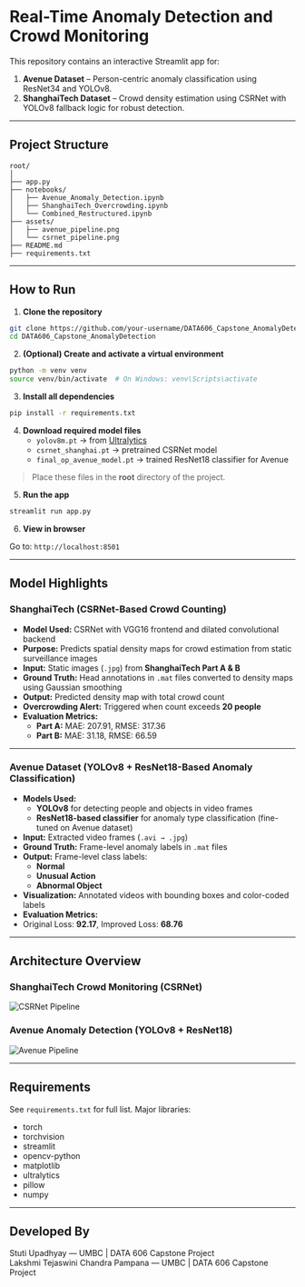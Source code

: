 # Real-Time Anomaly Detection and Crowd Monitoring

This repository contains an interactive Streamlit app for:

1. **Avenue Dataset** – Person-centric anomaly classification using ResNet34 and YOLOv8.
2. **ShanghaiTech Dataset** – Crowd density estimation using CSRNet with YOLOv8 fallback logic for robust detection.

---

## Project Structure

```
root/
│
├── app.py
├── notebooks/
│   ├── Avenue_Anomaly_Detection.ipynb
│   ├── ShanghaiTech_Overcrowding.ipynb
│   └── Combined_Restructured.ipynb
├── assets/
│   ├── avenue_pipeline.png
│   └── csrnet_pipeline.png
├── README.md
├── requirements.txt
```

---

## How to Run

1. **Clone the repository**

```bash
git clone https://github.com/your-username/DATA606_Capstone_AnomalyDetection.git
cd DATA606_Capstone_AnomalyDetection
```

2. **(Optional) Create and activate a virtual environment**

```bash
python -m venv venv
source venv/bin/activate  # On Windows: venv\Scripts\activate
```

3. **Install all dependencies**

```bash
pip install -r requirements.txt
```

4. **Download required model files**
   - `yolov8m.pt` → from [Ultralytics](https://github.com/ultralytics/ultralytics#models)
   - `csrnet_shanghai.pt` → pretrained CSRNet model
   - `final_op_avenue_model.pt` → trained ResNet18 classifier for Avenue

>  Place these files in the **root** directory of the project.

5. **Run the app**

```bash
streamlit run app.py
```

6. **View in browser**

Go to: `http://localhost:8501`

---

## Model Highlights

### ShanghaiTech (CSRNet-Based Crowd Counting)
- **Model Used:** CSRNet with VGG16 frontend and dilated convolutional backend
- **Purpose:** Predicts spatial density maps for crowd estimation from static surveillance images
- **Input:** Static images (`.jpg`) from **ShanghaiTech Part A & B**
- **Ground Truth:** Head annotations in `.mat` files converted to density maps using Gaussian smoothing
- **Output:** Predicted density map with total crowd count
- **Overcrowding Alert:** Triggered when count exceeds **20 people**
- **Evaluation Metrics:**
  - **Part A:** MAE: 207.91, RMSE: 317.36
  - **Part B:** MAE: 31.18, RMSE: 66.59
  
---

### Avenue Dataset (YOLOv8 + ResNet18-Based Anomaly Classification)
- **Models Used:**
  - **YOLOv8** for detecting people and objects in video frames
  - **ResNet18-based classifier** for anomaly type classification (fine-tuned on Avenue dataset)
- **Input:** Extracted video frames (`.avi → .jpg`)
- **Ground Truth:** Frame-level anomaly labels in `.mat` files
- **Output:** Frame-level class labels:
  - **Normal**
  - **Unusual Action**
  - **Abnormal Object**
- **Visualization:** Annotated videos with bounding boxes and color-coded labels
- **Evaluation Metrics:**
- Original Loss: **92.17**, Improved Loss: **68.76**

---

## Architecture Overview

### ShanghaiTech Crowd Monitoring (CSRNet)
![CSRNet Pipeline](assets/csrnet_pipeline.png)

### Avenue Anomaly Detection (YOLOv8 + ResNet18)
![Avenue Pipeline](assets/avenue_pipeline.png)

---

## Requirements

See `requirements.txt` for full list. Major libraries:
- torch
- torchvision
- streamlit
- opencv-python
- matplotlib
- ultralytics
- pillow
- numpy

---

## Developed By

Stuti Upadhyay — UMBC | DATA 606 Capstone Project  
Lakshmi Tejaswini Chandra Pampana — UMBC | DATA 606 Capstone Project